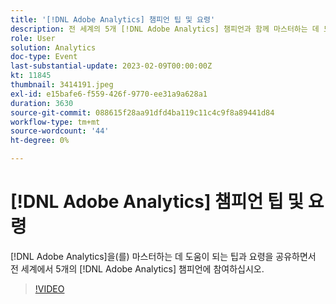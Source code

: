 ```yaml
---
title: '[!DNL Adobe Analytics] 챔피언 팁 및 요령'
description: 전 세계의 5개 [!DNL Adobe Analytics] 챔피언과 함께 마스터하는 데 도움이 되는 팁과 요령을 공유해 보세요 [!DNL Adobe Analytics].
role: User
solution: Analytics
doc-type: Event
last-substantial-update: 2023-02-09T00:00:00Z
kt: 11845
thumbnail: 3414191.jpeg
exl-id: e15bafe6-f559-426f-9770-ee31a9a628a1
duration: 3630
source-git-commit: 088615f28aa91dfd4ba119c11c4c9f8a89441d84
workflow-type: tm+mt
source-wordcount: '44'
ht-degree: 0%

---
```


# [!DNL Adobe Analytics] 챔피언 팁 및 요령

[!DNL Adobe Analytics]을(를) 마스터하는 데 도움이 되는 팁과 요령을 공유하면서 전 세계에서 5개의 [!DNL Adobe Analytics] 챔피언에 참여하십시오.

>[!VIDEO](https://video.tv.adobe.com/v/3414191/?quality=12&learn=on)
